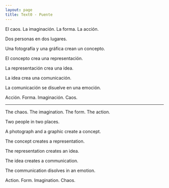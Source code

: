 ```yaml
---
layout: page
title: Text0 - Puente
---
```


El caos. La imaginación. La forma. La acción. 

Dos personas en dos lugares. 

Una fotografía y una gráfica crean un concepto. 

El concepto crea una representación. 

La representación crea una idea. 

La idea crea una comunicación. 

La comunicación se disuelve en una emoción. 

Acción. Forma. Imaginación. Caos. 

---

The chaos. The imagination. The form. The action. 

Two people in two places. 

A photograph and a graphic create a concept. 

The concept creates a representation. 

The representation creates an idea. 

The idea creates a communication. 

The communication disolves in an emotion. 

Action. Form. Imagination. Chaos. 

